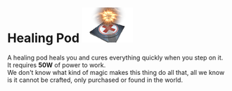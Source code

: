 <!--Read this in github to have all the visuals and formatting: https://github.com/manux32/7dtdSdxMods/tree/master/Manux_HealingPod-->
# Healing Pod ![healingPod](Icons/healingPod.png)

A healing pod heals you and cures everything quickly when you step on it.  
It requires **50W** of power to work.  
We don't know what kind of magic makes this thing do all that, all we know is it cannot be crafted, only purchased or found in the world.
